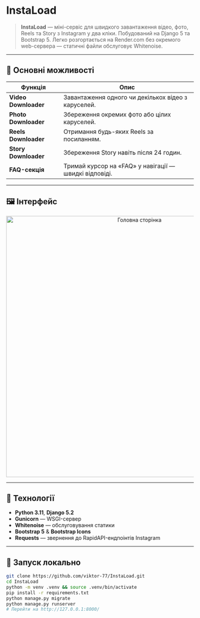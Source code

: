 # InstaLoad

> **InstaLoad** — міні-сервіс для швидкого завантаження відео, фото, Reels та Story з Instagram у два кліки. Побудований на Django 5 та Bootstrap 5. Легко розгортається на Render.com без окремого web-сервера — статичні файли обслуговує Whitenoise.

---

## 📸 Основні можливості

| Функція | Опис |
|---------|-------|
| **Video Downloader** | Завантаження одного чи декількох відео з каруселей. |
| **Photo Downloader** | Збереження окремих фото або цілих каруселей. |
| **Reels Downloader** | Отримання будь-яких Reels за посиланням. |
| **Story Downloader** | Збереження Story навіть після 24 годин. |
| **FAQ-секція**       | Тримай курсор на «FAQ» у навігації — швидкі відповіді. |

---

## 🖼️ Інтерфейс

<div align="center">
  <img src="docs/screenshot_home.png" width="700" alt="Головна сторінка">
</div>

---

## 🔧 Технології

- **Python 3.11**, **Django 5.2**
- **Gunicorn** — WSGI-сервер
- **Whitenoise** — обслуговування статики
- **Bootstrap 5** & **Bootstrap Icons**
- **Requests** — звернення до RapidAPI-ендпоінтів Instagram

---

## 🚀 Запуск локально

```bash
git clone https://github.com/viktor-77/InstaLoad.git
cd InstaLoad
python -m venv .venv && source .venv/bin/activate
pip install -r requirements.txt
python manage.py migrate
python manage.py runserver
# Перейти на http://127.0.0.1:8000/
